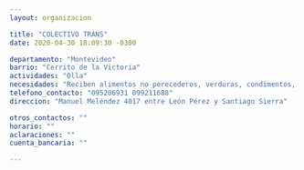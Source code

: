 ```yaml
---
layout: organizacion

title: "COLECTIVO TRANS"
date: 2020-04-30 18:09:30 -0300

departamento: "Montevideo"
barrio: "Cerrito de la Victoria"
actividades: "Olla"
necesidades: "Reciben alimentos no perecederos, verduras, condimentos, etc."
telefono_contacto: "095206931 099211688"
direccion: "Manuel Meléndez 4017 entre León Pérez y Santiago Sierra"

otros_contactos: ""
horario: ""
aclaraciones: ""
cuenta_bancaria: ""

---
```

